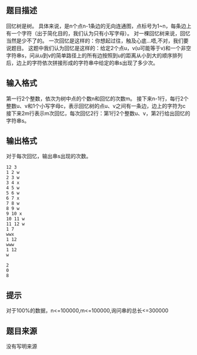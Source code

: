 


## 题目描述
回忆树是树。
具体来说，是n个点n-1条边的无向连通图，点标号为1~n，每条边上有一个字符（出于简化目的，我们认为只有小写字母）。
对一棵回忆树来说，回忆当然是少不了的。
一次回忆是这样的：你想起过往，触及心底…唔,不对，我们要说题目。
这题中我们认为回忆是这样的：给定2个点u，v(u可能等于v)和一个非空字符串s，问从u到v的简单路径上的所有边按照到u的距离从小到大的顺序排列后，边上的字符依次拼接形成的字符串中给定的串s出现了多少次。
## 输入格式
第一行2个整数，依次为树中点的个数n和回忆的次数m。
接下来n-1行，每行2个整数u、v和1个小写字母c，表示回忆树的点u、v之间有一条边，边上的字符为c
接下来2m行表示m次回忆，每次回忆2行：第1行2个整数u、v，第2行给出回忆的字符串s。
## 输出格式
对于每次回忆，输出串s出现的次数。

```input1
12 3
1 2 w
2 3 w
3 4 x
4 5 w
5 6 w
6 7 x
7 8 w
8 9 w
9 10 x
10 11 w
11 12 w
1 7
wwx
1 12
www
1 12
w

```

```output1
2
0
8
```

## 提示
对于100%的数据，n<=100000,m<=100000,询问串的总长<=300000
## 题目来源
没有写明来源


